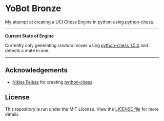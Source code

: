 # YoBot Bronze

My attempt at creating a [UCI](http://wbec-ridderkerk.nl/html/UCIProtocol.html) Chess Engine in python using [python-chess](https://github.com/niklasf/python-chess).

---
**Current State of Engine**

Currently only generating random moves using [python-chess 1.5.0](https://pypi.org/project/chess/) and detects a mate in one.

---

## Acknowledgements

- [Niklas Feikas](https://github.com/niklasf) for creating [python-chess](https://github.com/niklasf/python-chess).

## License

This repository is run under the MIT License. View the [LICENSE file](https://github.com/TheYoBots/YoBot_Bronze/blob/master/LICENSE) for more details.